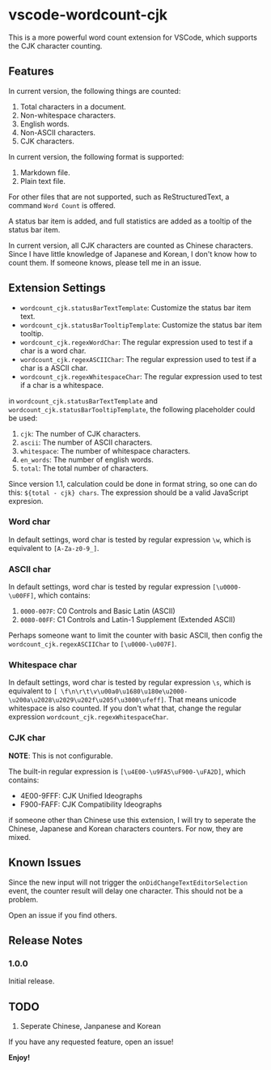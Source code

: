 # vscode-wordcount-cjk

This is a more powerful word count extension for VSCode, which supports the CJK character counting.

## Features

In current version, the following things are counted:

1. Total characters in a document.
2. Non-whitespace characters.
3. English words.
4. Non-ASCII characters.
5. CJK characters.

In current version, the following format is supported:

1. Markdown file.
2. Plain text file.

For other files that are not supported, such as ReStructuredText, a command `Word Count` is offered.

A status bar item is added, and full statistics are added as a tooltip of the status bar item.

In current version, all CJK characters are counted as Chinese characters. Since I have little knowledge of
Japanese and Korean, I don't know how to count them. If someone knows, please
tell me in an issue.

## Extension Settings

* `wordcount_cjk.statusBarTextTemplate`: Customize the status bar item text.
* `wordcount_cjk.statusBarTooltipTemplate`: Customize the status bar item tooltip.
* `wordcount_cjk.regexWordChar`: The regular expression used to test if a char is a word char.
* `wordcount_cjk.regexASCIIChar`: The regular expression used to test if a char is a ASCII char.
* `wordcount_cjk.regexWhitespaceChar`: The regular expression used to test if a char is a whitespace.

in `wordcount_cjk.statusBarTextTemplate` and `wordcount_cjk.statusBarTooltipTemplate`, the following placeholder could be used:

1. `cjk`: The number of CJK characters.
2. `ascii`: The number of ASCII characters.
3. `whitespace`: The number of whitespace characters.
4. `en_words`: The number of english words.
5. `total`: The total number of characters.

Since version 1.1, calculation could be done in format string, so one can do this: `${total - cjk} chars`. The expression should
be a valid JavaScript expresion.

### Word char

In default settings, word char is tested by regular expression `\w`, which is equivalent to `[A-Za-z0-9_]`.

### ASCII char

In default settings, word char is tested by regular expression `[\u0000-\u00FF]`, which contains:

1. `0000-007F`: C0 Controls and Basic Latin (ASCII)
2. `0080-00FF`: C1 Controls and Latin-1 Supplement (Extended ASCII)

Perhaps someone want to limit the counter with basic ASCII, then config the `wordcount_cjk.regexASCIIChar` to
`[\u0000-\u007F]`.

### Whitespace char

In default settings, word char is tested by regular expression `\s`, which is equivalent to
`[ \f\n\r\t\v\u00a0\u1680\u180e\u2000-\u200a\u2028\u2029\u202f\u205f\u3000\ufeff]`. That means
unicode whitespace is also counted. If you don't what that, change the regular expression
`wordcount_cjk.regexWhitespaceChar`.

### CJK char

**NOTE**: This is not configurable.

The built-in regular expression is `[\u4E00-\u9FA5\uF900-\uFA2D]`, which contains:

* 4E00-9FFF: CJK Unified Ideographs
* F900-FAFF: CJK Compatibility Ideographs

if someone other than Chinese use this extension, I will try to seperate the Chinese,
Japanese and Korean characters counters. For now, they are mixed.

## Known Issues

Since the new input will not trigger the `onDidChangeTextEditorSelection` event, the counter
result will delay one character. This should not be a problem.

Open an issue if you find others.

## Release Notes

### 1.0.0

Initial release.

## TODO

1. Seperate Chinese, Janpanese and Korean

If you have any requested feature, open an issue!

**Enjoy!**